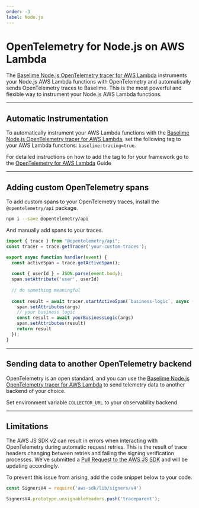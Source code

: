 ```yaml
---
order: -3
label: Node.js
---
```


# OpenTelemetry for Node.js on AWS Lambda

The [Baselime Node.js OpenTelemetry tracer for AWS Lambda](https://github.com/Baselime/lambda-node-opentelemetry) instruments your Node.js AWS Lambda functions with OpenTelemetry and automatically sends OpenTelemetry traces to Baselime. This is the most powerful and flexible way to instrument your Node.js AWS Lambda functions.

---

## Automatic Instrumentation

To automatically instrument your AWS Lambda functions with the [Baselime Node.js OpenTelemetry tracer for AWS Lambda](https://github.com/Baselime/lambda-node-opentelemetry), set the following tag to your AWS Lambda functions: `baselime:tracing=true`.


For detailed instructions on how to add the tag to for your framework go to the [OpenTelemetry for AWS Lambda](./index.md) Guide

---

## Adding custom OpenTelemetry spans

To add custom spans to your OpenTelemetry traces, install the `@opentelemetry/api` package.

```bash
npm i --save @opentelemetry/api
```

And manually add spans to your traces.

```javascript #
import { trace } from "@opentelemetry/api";
const tracer = trace.getTracer('your-custom-traces');

export async function handler(event) {
  const activeSpan = trace.getActiveSpan();
  
  const { userId } = JSON.parse(event.body);
  span.setAttribute('user', userId)
  
  // do something meaningful
  
  const result = await tracer.startActiveSpan(`business-logic`, async (span) => {
    span.setAttributes(args)
    // your business logic
    const result = await yourBusinessLogic(args)
    span.setAttributes(result)
    return result
  });
}

```

---

## Sending data to another OpenTelemetry backend

OpenTelemetry is an open standard, and you can use the [Baselime Node.js OpenTelemetry tracer for AWS Lambda](https://github.com/Baselime/lambda-node-opentelemetry) to send telemetry data to another backend of your choice.

Set environment variable `COLLECTOR_URL` to your observability backend.

---

## Limitations


The AWS JS SDK v2 can result in errors when interacting with OpenTelemetry during automatic request retries. This is the result of trace headers changing between retries and failing the signing verification processes. We've submitted a [Pull Request to the AWS JS SDK](https://github.com/aws/aws-sdk-js/issues/4472#issuecomment-1660786070) and will be updating accordingly. 

To prevent this issue from arising, add the code snippet below to your code.

```javascript #
const SignersV4 = require('aws-sdk/lib/signers/v4')

SignersV4.prototype.unsignableHeaders.push('traceparent');
```